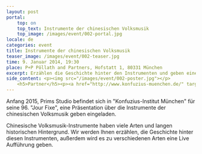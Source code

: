 ```yaml
---
layout: post
portal:
    top: on
    top_text: Instrumente der chinesischen Volksmusik
    top_image: /images/event/002-portal.jpg
locale: de
categories: event
title: Instrumente der chinesischen Volksmusik
teaser_image: /images/event/002-teaser.jpg
time: 9. Januar 2014, 19:30
place: P+P Pöllath and Partners, Hofstatt 1, 80331 München
excerpt: Erzählen die Geschichte hinter den Instrumenten und geben eine Live Aufführung.
side_content: <p><img src="/images/event/002-poster.jpg"></p>
    <h5>Partner</h5><p><a href="http://www.konfuzius-muenchen.de/" target="_blank"><img src="/images/partner/konfuzius-institut-muenchen.png"></a></p>
---
```


Anfang 2015, Prims Studio befindet sich in "Konfuzius-Institut München" für seine 96. "Jour Fixe", eine Präsentation über die Instrumente der chinesischen Volksmusik geben eingeladen.

Chinesische Volksmusik-Instrumente haben viele Arten und langen historischen Hintergrund. Wir werden Ihnen erzählen, die Geschichte hinter diesen Instrumenten, außerdem wird es zu verschiedenen Arten eine Live Aufführung geben.